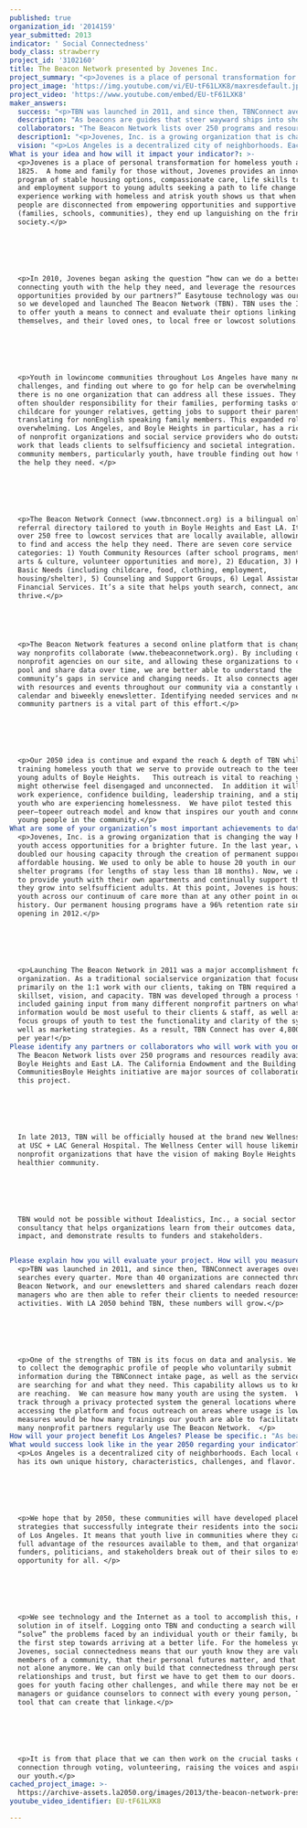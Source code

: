 ```yaml
---
published: true
organization_id: '2014159'
year_submitted: 2013
indicator: ' Social Connectedness'
body_class: strawberry
project_id: '3102160'
title: The Beacon Network presented by Jovenes Inc.
project_summary: "<p>Jovenes is a place of personal transformation for homeless youth ages 18-25.  A home and family for those without, Jovenes provides an innovative program of stable housing options, compassionate care, life skills training and employment support to young adults seeking a path to life change. Our experience working with homeless and at-risk youth shows us that when young people are disconnected from empowering opportunities and supportive networks (families, schools, communities), they end up languishing on the fringes of society.</p> \r\n\r\n<p>In 2010, Jovenes began asking the question “how can we do a better job of connecting youth with the help they need, and leverage the resources and opportunities provided by our partners?” Easy-to-use technology was our answer, so we developed and launched The Beacon Network (TBN). TBN uses the Internet to offer youth a means to connect and evaluate their options linking both themselves, and their loved ones, to local free or low-cost solutions.  </p> \r\n\r\n<p>Youth in low-income communities throughout Los Angeles have many needs and challenges, and finding out where to go for help can be overwhelming because there is no one organization that can address all these issues. They also often shoulder responsibility for their families, performing tasks of childcare for younger relatives, getting jobs to support their parents, and translating for non-English speaking family members. This expanded role can be overwhelming. Los Angeles, and Boyle Heights in particular, has a rich fabric of non-profit organizations and social service providers who do outstanding work that leads clients to self-sufficiency and societal integration. However, community members, particularly youth, have trouble finding out how to access the help they need. </p> \r\n\r\n<p>The Beacon Network Connect (www.tbnconnect.org) is a bilingual online referral directory tailored to youth in Boyle Heights and East LA. It offers over 250 free to low-cost services that are locally available, allowing youth to find and access the help they need. There are seven core service categories: 1) Youth Community Resources (after school programs, mentoring, arts & culture, volunteer opportunities and more), 2) Education, 3) Health, 4) Basic Needs (including childcare, food, clothing, employment, housing/shelter), 5) Counseling and Support Groups, 6) Legal Assistance, 7) Financial Services. It’s a site that helps youth search, connect, and thrive.</p> \r\n \r\n<p>The Beacon Network features a second online platform that is changing the way non-profits collaborate (www.thebeaconnetwork.org). By including other non-profit agencies on our site, and allowing these organizations to collect, pool and share data over time, we are better able to understand the community’s gaps in service and changing needs. It also connects agency staff with resources and events throughout our community via a constantly updated calendar and bi-weekly e-newsletter. Identifying needed services and new community partners is a vital part of this effort.</p> \r\n\r\n<p>Our 2050 idea is continue and expand the reach & depth of TBN while training homeless youth that we serve to provide outreach to the teens and young adults of Boyle Heights.   This outreach is vital to reaching youth who might otherwise feel disengaged and unconnected.  In addition it will provide work experience, confidence building, leadership training, and a stipend to youth who are experiencing homelessness.  We have pilot tested this peer–to-peer outreach model and know that inspires our youth and connects with young people in the community.</p> "
project_image: 'https://img.youtube.com/vi/EU-tF61LXK8/maxresdefault.jpg'
project_video: 'https://www.youtube.com/embed/EU-tF61LXK8'
maker_answers:
  success: "<p>TBN was launched in 2011, and since then, TBNConnect averages over 1,200 searches every quarter. More than 40 organizations are connected through The Beacon Network, and our e-newsletters and shared calendars reach dozens of case managers who are then able to refer their clients to needed resources and activities. With LA 2050 behind TBN, these numbers will grow.</p> \r\n\r\n<p>One of the strengths of TBN is its focus on data and analysis. We are able to collect the demographic profile of people who voluntarily submit information during the TBNConnect intake page, as well as the services they are searching for and what they need. This capability allows us to know who we are reaching.  We can measure how many youth are using the system.  We can track through a privacy protected system the general locations where youth are accessing the platform and focus outreach on areas where usage is low.  Other measures would be how many trainings our youth are able to facilitate and how many non-profit partners regularly use The Beacon Network.  </p> "
  description: "As beacons are guides that steer wayward ships into shore, non-profits and social service agencies help our clients overcome the obstacles they face on a daily basis.  The Beacon Network online resource directory provides an easy, efficient way for youth and others in need to find resources - housing, job training, educational opportunities, legal assistance, after school activities - without the need for a case manager.  We believe that this fosters independence and a sense of control.  In addition, the system can be used by caseworkers to quickly find a complete list of opportunities for their clients.  \r\n\r\nWe see that many organizations, despite being geographic neighbors, are not connected with each other and need ways to share information about available programs, resources, and events to each other’s clients. By adding web-based tools that target both the youth of our community and the agencies that serve them, we have an opportunity to increase the level of communication across agency lines and improve our shared neighborhoods.  \r\n\r\nThe project would increase usage of TBN and engage homeless youth. Homeless youth are one of the most socially disconnected sub-populations in the city, yet everyday we hear our youth say they want ways to give back to the community. We believe by creating leadership and developmental opportunities that are combined with the promotion of TBN, we are able create an empowering experience for youth that also provides them with marketable skills. \r\n\r\nExpanding TBN would benefit Los Angeles in the following ways:\r\n1)\tIncrease access to vital resources in high-need communities.\r\n2)\tProvide training and leadership opportunities for homeless youth.\r\n3)\tProvide a replicable, tech-based model for other areas of LA to create neighborhood based solutions and connections.\r\n4)\tContinue building and strengthening the lines of communication between non-profit organizations and provide the best combination of service and care for a community in need. \r\n"
  collaborators: "The Beacon Network lists over 250 programs and resources readily available in Boyle Heights and East LA. The California Endowment and the Building Healthy Communities-Boyle Heights initiative are major sources of collaboration for this project.\r\n\r\nIn late 2013, TBN will be officially housed at the brand new Wellness Center at USC + LAC General Hospital. The Wellness Center will house likeminded nonprofit organizations that have the vision of making Boyle Heights a healthier community. \r\n\r\nTBN would not be possible without Idealistics, Inc., a social sector consultancy that helps organizations learn from their outcomes data, increase impact, and demonstrate results to funders and stakeholders. \r\n"
  description1: "<p>Jovenes, Inc. is a growing organization that is changing the way homeless youth access opportunities for a brighter future. In the last year, we’ve doubled our housing capacity through the creation of permanent supportive and affordable housing. We used to only be able to house 20 youth in our short-term shelter programs (for lengths of stay less than 18 months). Now, we are able to provide youth with their own apartments and continually support them as they grow into self-sufficient adults. At this point, Jovenes is housing 41 youth across our continuum of care- more than at any other point in our history. Our permanent housing programs have a 96% retention rate since opening in 2012.</p>\r\n\r\n<p>Launching The Beacon Network in 2011 was a major accomplishment for our organization. As a traditional social-service organization that focuses primarily on the 1:1 work with our clients, taking on TBN required a different skill-set, vision, and capacity. TBN was developed through a process that included gaining input from many different non-profit partners on what information would be most useful to their clients & staff, as well as holding focus groups of youth to test the functionality and clarity of the system, as well as marketing strategies. As a result, TBN Connect has over 4,800 searches per year!</p>"
  vision: "<p>Los Angeles is a decentralized city of neighborhoods. Each local community has its own unique history, characteristics, challenges, and flavor. </p>\r\n\r\n<p>We hope that by 2050, these communities will have developed place-based strategies that successfully integrate their residents into the social fabric of Los Angeles. It means that youth live in communities where they can take full advantage of the resources available to them, and that organizations, funders, politicians, and stakeholders break out of their silos to expand opportunity for all. </p>\r\n\r\n<p>We see technology and the Internet as a tool to accomplish this, not a solution in of itself. Logging onto TBN and conducting a search will not “solve” the problems faced by an individual youth or their family, but it is the first step towards arriving at a better life. For the homeless youth at Jovenes, social connectedness means that our youth know they are valued members of a community, that their personal futures matter, and that they are not alone anymore. We can only build that connectedness through personal relationships and trust, but first we have to get them to our doors. The same goes for youth facing other challenges, and while there may not be enough case managers or guidance counselors to connect with every young person, TBN is the tool that can create that linkage.</p>\r\n\r\n<p>It is from that place that we can then work on the crucial tasks of social connection through voting, volunteering, raising the voices and aspirations of our youth.</p>"
What is your idea and how will it impact your indicator?: >-
  <p>Jovenes is a place of personal transformation for homeless youth ages
  1825.  A home and family for those without, Jovenes provides an innovative
  program of stable housing options, compassionate care, life skills training
  and employment support to young adults seeking a path to life change. Our
  experience working with homeless and atrisk youth shows us that when young
  people are disconnected from empowering opportunities and supportive networks
  (families, schools, communities), they end up languishing on the fringes of
  society.</p> 






  <p>In 2010, Jovenes began asking the question “how can we do a better job of
  connecting youth with the help they need, and leverage the resources and
  opportunities provided by our partners?” Easytouse technology was our answer,
  so we developed and launched The Beacon Network (TBN). TBN uses the Internet
  to offer youth a means to connect and evaluate their options linking both
  themselves, and their loved ones, to local free or lowcost solutions.  </p> 






  <p>Youth in lowincome communities throughout Los Angeles have many needs and
  challenges, and finding out where to go for help can be overwhelming because
  there is no one organization that can address all these issues. They also
  often shoulder responsibility for their families, performing tasks of
  childcare for younger relatives, getting jobs to support their parents, and
  translating for nonEnglish speaking family members. This expanded role can be
  overwhelming. Los Angeles, and Boyle Heights in particular, has a rich fabric
  of nonprofit organizations and social service providers who do outstanding
  work that leads clients to selfsufficiency and societal integration. However,
  community members, particularly youth, have trouble finding out how to access
  the help they need. </p> 






  <p>The Beacon Network Connect (www.tbnconnect.org) is a bilingual online
  referral directory tailored to youth in Boyle Heights and East LA. It offers
  over 250 free to lowcost services that are locally available, allowing youth
  to find and access the help they need. There are seven core service
  categories: 1) Youth Community Resources (after school programs, mentoring,
  arts & culture, volunteer opportunities and more), 2) Education, 3) Health, 4)
  Basic Needs (including childcare, food, clothing, employment,
  housing/shelter), 5) Counseling and Support Groups, 6) Legal Assistance, 7)
  Financial Services. It’s a site that helps youth search, connect, and
  thrive.</p> 


   


  <p>The Beacon Network features a second online platform that is changing the
  way nonprofits collaborate (www.thebeaconnetwork.org). By including other
  nonprofit agencies on our site, and allowing these organizations to collect,
  pool and share data over time, we are better able to understand the
  community’s gaps in service and changing needs. It also connects agency staff
  with resources and events throughout our community via a constantly updated
  calendar and biweekly enewsletter. Identifying needed services and new
  community partners is a vital part of this effort.</p> 






  <p>Our 2050 idea is continue and expand the reach & depth of TBN while
  training homeless youth that we serve to provide outreach to the teens and
  young adults of Boyle Heights.   This outreach is vital to reaching youth who
  might otherwise feel disengaged and unconnected.  In addition it will provide
  work experience, confidence building, leadership training, and a stipend to
  youth who are experiencing homelessness.  We have pilot tested this
  peer—topeer outreach model and know that inspires our youth and connects with
  young people in the community.</p> 
What are some of your organization’s most important achievements to date?: >-
  <p>Jovenes, Inc. is a growing organization that is changing the way homeless
  youth access opportunities for a brighter future. In the last year, we’ve
  doubled our housing capacity through the creation of permanent supportive and
  affordable housing. We used to only be able to house 20 youth in our shortterm
  shelter programs (for lengths of stay less than 18 months). Now, we are able
  to provide youth with their own apartments and continually support them as
  they grow into selfsufficient adults. At this point, Jovenes is housing 41
  youth across our continuum of care more than at any other point in our
  history. Our permanent housing programs have a 96% retention rate since
  opening in 2012.</p>






  <p>Launching The Beacon Network in 2011 was a major accomplishment for our
  organization. As a traditional socialservice organization that focuses
  primarily on the 1:1 work with our clients, taking on TBN required a different
  skillset, vision, and capacity. TBN was developed through a process that
  included gaining input from many different nonprofit partners on what
  information would be most useful to their clients & staff, as well as holding
  focus groups of youth to test the functionality and clarity of the system, as
  well as marketing strategies. As a result, TBN Connect has over 4,800 searches
  per year!</p>
Please identify any partners or collaborators who will work with you on this project.: >+
  The Beacon Network lists over 250 programs and resources readily available in
  Boyle Heights and East LA. The California Endowment and the Building Healthy
  CommunitiesBoyle Heights initiative are major sources of collaboration for
  this project.






  In late 2013, TBN will be officially housed at the brand new Wellness Center
  at USC + LAC General Hospital. The Wellness Center will house likeminded
  nonprofit organizations that have the vision of making Boyle Heights a
  healthier community. 






  TBN would not be possible without Idealistics, Inc., a social sector
  consultancy that helps organizations learn from their outcomes data, increase
  impact, and demonstrate results to funders and stakeholders. 


Please explain how you will evaluate your project. How will you measure success?: >-
  <p>TBN was launched in 2011, and since then, TBNConnect averages over 1,200
  searches every quarter. More than 40 organizations are connected through The
  Beacon Network, and our enewsletters and shared calendars reach dozens of case
  managers who are then able to refer their clients to needed resources and
  activities. With LA 2050 behind TBN, these numbers will grow.</p> 






  <p>One of the strengths of TBN is its focus on data and analysis. We are able
  to collect the demographic profile of people who voluntarily submit
  information during the TBNConnect intake page, as well as the services they
  are searching for and what they need. This capability allows us to know who we
  are reaching.  We can measure how many youth are using the system.  We can
  track through a privacy protected system the general locations where youth are
  accessing the platform and focus outreach on areas where usage is low.  Other
  measures would be how many trainings our youth are able to facilitate and how
  many nonprofit partners regularly use The Beacon Network.  </p> 
How will your project benefit Los Angeles? Please be specific.: "As beacons are guides that steer wayward ships into shore, nonprofits and social service agencies help our clients overcome the obstacles they face on a daily basis.  The Beacon Network online resource directory provides an easy, efficient way for youth and others in need to find resources  housing, job training, educational opportunities, legal assistance, after school activities  without the need for a case manager.  We believe that this fosters independence and a sense of control.  In addition, the system can be used by caseworkers to quickly find a complete list of opportunities for their clients.  \n\n\n\n\n\nWe see that many organizations, despite being geographic neighbors, are not connected with each other and need ways to share information about available programs, resources, and events to each other’s clients. By adding webbased tools that target both the youth of our community and the agencies that serve them, we have an opportunity to increase the level of communication across agency lines and improve our shared neighborhoods.  \n\n\n\n\n\nThe project would increase usage of TBN and engage homeless youth. Homeless youth are one of the most socially disconnected subpopulations in the city, yet everyday we hear our youth say they want ways to give back to the community. We believe by creating leadership and developmental opportunities that are combined with the promotion of TBN, we are able create an empowering experience for youth that also provides them with marketable skills. \n\n\n\n\n\nExpanding TBN would benefit Los Angeles in the following ways:\n\n\n1)\tIncrease access to vital resources in highneed communities.\n\n\n2)\tProvide training and leadership opportunities for homeless youth.\n\n\n3)\tProvide a replicable, techbased model for other areas of LA to create neighborhood based solutions and connections.\n\n\n4)\tContinue building and strengthening the lines of communication between nonprofit organizations and provide the best combination of service and care for a community in need. \n\n\n"
What would success look like in the year 2050 regarding your indicator?: >-
  <p>Los Angeles is a decentralized city of neighborhoods. Each local community
  has its own unique history, characteristics, challenges, and flavor. </p>






  <p>We hope that by 2050, these communities will have developed placebased
  strategies that successfully integrate their residents into the social fabric
  of Los Angeles. It means that youth live in communities where they can take
  full advantage of the resources available to them, and that organizations,
  funders, politicians, and stakeholders break out of their silos to expand
  opportunity for all. </p>






  <p>We see technology and the Internet as a tool to accomplish this, not a
  solution in of itself. Logging onto TBN and conducting a search will not
  “solve” the problems faced by an individual youth or their family, but it is
  the first step towards arriving at a better life. For the homeless youth at
  Jovenes, social connectedness means that our youth know they are valued
  members of a community, that their personal futures matter, and that they are
  not alone anymore. We can only build that connectedness through personal
  relationships and trust, but first we have to get them to our doors. The same
  goes for youth facing other challenges, and while there may not be enough case
  managers or guidance counselors to connect with every young person, TBN is the
  tool that can create that linkage.</p>






  <p>It is from that place that we can then work on the crucial tasks of social
  connection through voting, volunteering, raising the voices and aspirations of
  our youth.</p>
cached_project_image: >-
  https://archive-assets.la2050.org/images/2013/the-beacon-network-presented-by-jovenes-inc/img.youtube.com/vi/EU-tF61LXK8/maxresdefault.jpg
youtube_video_identifier: EU-tF61LXK8

---
```

